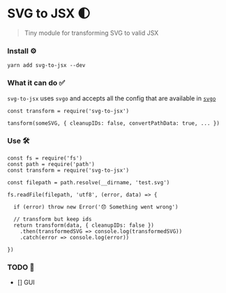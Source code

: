 # SVG to JSX 🌓
> Tiny module for transforming SVG to valid JSX

### Install ⚙

```
yarn add svg-to-jsx --dev
```

### What it can do ✅

`svg-to-jsx` uses `svgo` and accepts all the config that are available in [`svgo`](https://github.com/svg/svgo#what-it-can-do)

```
const transform = require('svg-to-jsx')

tansform(someSVG, { cleanupIDs: false, convertPathData: true, ... })
```

### Use 🛠

```
const fs = require('fs')
const path = require('path')
const transform = require('svg-to-jsx')

const filepath = path.resolve(__dirname, 'test.svg')

fs.readFile(filepath, 'utf8', (error, data) => {

  if (error) throw new Error('😞 Something went wrong')

  // transform but keep ids
  return transform(data, { cleanupIDs: false })
    .then(transformedSVG => console.log(transformedSVG))
    .catch(error => console.log(error))

})

```

### TODO 📝

- [] GUI